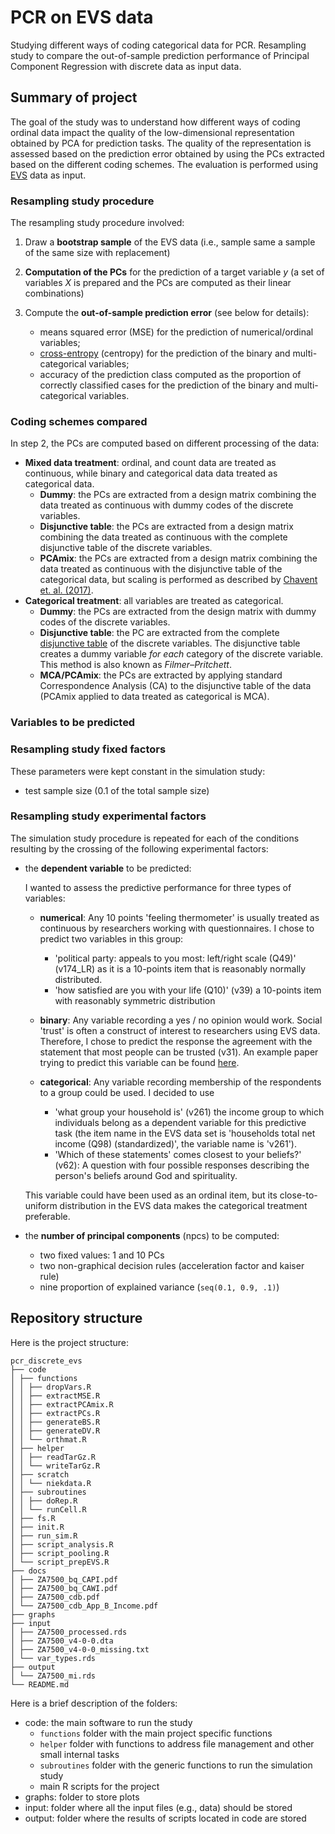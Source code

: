 # PCR on EVS data

Studying different ways of coding categorical data for PCR.
Resampling study to compare the out-of-sample prediction performance of Principal Component Regression with discrete data as input data.

## Summary of project

The goal of the study was to understand how different ways of coding ordinal data impact the quality of the low-dimensional representation obtained by PCA for prediction tasks.
The quality of the representation is assessed based on the prediction error obtained by using the PCs extracted based on the different coding schemes.
The evaluation is performed using [EVS](https://europeanvaluesstudy.eu) data as input.

### Resampling study procedure

The resampling study procedure involved:

1. Draw a **bootstrap sample** of the EVS data (i.e., sample same a sample of the same size with replacement)
2. **Computation of the PCs** for the prediction of a target variable $y$ (a set of variables $X$ is prepared and the PCs are computed as their linear combinations)
3. Compute the **out-of-sample prediction error** (see below for details):

    - means squared error (MSE) for the prediction of numerical/ordinal variables;
    - [cross-entropy](https://rpubs.com/juanhklopper/cross_entropy) (centropy) for the prediction of the binary and multi-categorical variables;
    - accuracy of the prediction class computed as the proportion of correctly classified cases for the prediction of the binary and multi-categorical variables.

### Coding schemes compared

In step 2, the PCs are computed based on different processing of the data:

- **Mixed data treatment**: ordinal, and count data are treated as continuous, while binary and categorical data data treated as categorical data.
  - **Dummy**: the PCs are extracted from a design matrix combining the data treated as continuous with dummy codes of the discrete variables.
  - **Disjunctive table**: the PCs are extracted from a design matrix combining the data treated as continuous with the complete disjunctive table of the discrete variables.
  - **PCAmix**: the PCs are extracted from a design matrix combining the data treated as continuous with the disjunctive table of the categorical data, but scaling is performed as described by [Chavent et. al. (2017)](https://arxiv.org/abs/1411.4911).
- **Categorical treatment**: all variables are treated as categorical.
  - **Dummy**: the PCs are extracted from the design matrix with dummy codes of the discrete variables.
  - **Disjunctive table**: the PC are extracted from the complete [disjunctive table](https://www.xlstat.com/en/solutions/features/complete-disjuncive-tables-creating-dummy-variables) of the discrete variables. The disjunctive table creates a dummy variable *for each* category of the discrete variable. This method is also known as *Filmer–Pritchett*.
  - **MCA/PCAmix**: the PCs are extracted by applying standard Correspondence Analysis (CA) to the disjunctive table of the data (PCAmix applied to data treated as categorical is MCA).

### Variables to be predicted


### Resampling study fixed factors

These parameters were kept constant in the simulation study:

- test sample size (0.1 of the total sample size)

### Resampling study experimental factors

The simulation study procedure is repeated for each of the conditions resulting by the crossing of the following experimental factors:

- the **dependent variable** to be predicted:

  I wanted to assess the predictive performance for three types of variables:

  - **numerical**: Any 10 points 'feeling thermometer' is usually treated as continuous by researchers working with questionnaires. I chose to predict two variables in this group:
    - 'political party: appeals to you most: left/right scale (Q49)' (v174_LR) as it is a 10-points item that is reasonably normally distributed.
    - 'how satisfied are you with your life (Q10)' (v39) a 10-points item with reasonably symmetric distribution
    
  - **binary**: Any variable recording a yes / no opinion would work. Social 'trust' is often a construct of interest to researchers using EVS data. Therefore, I chose to predict the response the agreement with the statement that most people can be trusted (v31). An example paper trying to predict this variable can be found [here](https://doi.org/10.1177/1948550621999272).

  - **categorical**: Any variable recording membership of the respondents to a group could be used.  I decided to use
    - 'what group your household is' (v261) the income group to which individuals belong as a dependent variable for this predictive task (the item name in the EVS data set is 'households total net income (Q98) (standardized)', the variable name is 'v261').
    - 'Which of these statements' comes closest to your beliefs?' (v62): A question with four possible responses describing the person's beliefs around God and spirituality.

  This variable could have been used as an ordinal item, but its close-to-uniform distribution in the EVS data makes the categorical treatment preferable.

- the **number of principal components** (npcs) to be computed:
  - two fixed values: 1 and 10 PCs
  - two non-graphical decision rules (acceleration factor and kaiser rule)
  - nine proportion of explained variance (`seq(0.1, 0.9, .1)`)


## Repository structure

Here is the project structure:

```
pcr_discrete_evs
├── code
│ ├── functions
│ │ ├── dropVars.R
│ │ ├── extractMSE.R
│ │ ├── extractPCAmix.R
│ │ ├── extractPCs.R
│ │ ├── generateBS.R
│ │ ├── generateDV.R
│ │ └── orthmat.R
│ ├── helper
│ │ ├── readTarGz.R
│ │ └── writeTarGz.R
│ ├── scratch
│ │ └── niekdata.R
│ ├── subroutines
│ │ ├── doRep.R
│ │ └── runCell.R
│ ├── fs.R
│ ├── init.R
│ ├── run_sim.R
│ ├── script_analysis.R
│ ├── script_pooling.R
│ └── script_prepEVS.R
├── docs
│ ├── ZA7500_bq_CAPI.pdf
│ ├── ZA7500_bq_CAWI.pdf
│ ├── ZA7500_cdb.pdf
│ └── ZA7500_cdb_App_B_Income.pdf
├── graphs
├── input
│ ├── ZA7500_processed.rds
│ ├── ZA7500_v4-0-0.dta
│ ├── ZA7500_v4-0-0_missing.txt
│ └── var_types.rds
├── output
│ └── ZA7500_mi.rds
└── README.md

```

Here is a brief description of the folders:

- code: the main software to run the study
  - `functions` folder with the main project specific functions
  - `helper` folder with functions to address file management and other small internal tasks
  - `subroutines` folder with the generic functions to run the simulation study
  - main R scripts for the project
- graphs: folder to store plots
- input: folder where all the input files (e.g., data) should be stored
- output: folder where the results of scripts located in code are stored
